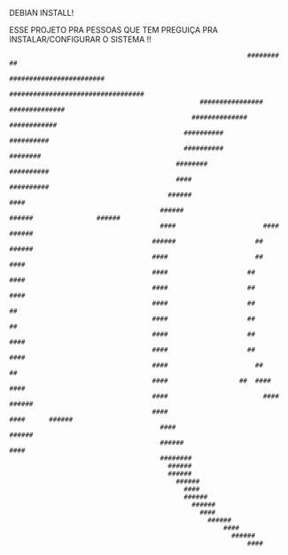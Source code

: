 DEBIAN INSTALL!

ESSE PROJETO PRA PESSOAS QUE TEM PREGUIÇA PRA INSTALAR/CONFIGURAR O SISTEMA !!

                                                                                                                                           
                                                                ########  ##                                                                
                                                            ########################                                                        
                                                        ##################################                                                  
                                                    ################            ##############                                              
                                                  ##############                    ############                                            
                                                ##########                              ##########                                          
                                                ##########                                ########                                          
                                              ########                                    ##########                                        
                                              ####                                          ##########                                      
                                            ######                                            ####                                          
                                          ######                        ######                ######                                        
                                          ####                      ####                      ######                                        
                                        ######                    ##                          ######                                        
                                        ####                      ##                            ####                                        
                                        ####                    ##                              ####                                        
                                        ####                    ##                              ####                                        
                                        ####                    ##                              ##                                          
                                        ####                    ##                              ##                                          
                                        ####                    ##                            ####                                          
                                        ####                    ##                          ####                                            
                                        ####                      ##                        ##                                              
                                        ####                  ##  ####                    ####                                              
                                        ####                        ####              ######                                                
                                        ####                            ####      ######                                                    
                                          ####                              ######                                                          
                                          ######                            ####                                                            
                                          ########                                                                                          
                                            ######                                                                                          
                                            ######                                                                                          
                                              ######                                                                                        
                                                ####                                                                                        
                                                ######                                                                                      
                                                  ######                                                                                    
                                                    ####                                                                                    
                                                      ######                                                                                
                                                          ####                                                                              
                                                            ######                                                                          
                                                                ####                                                                        
